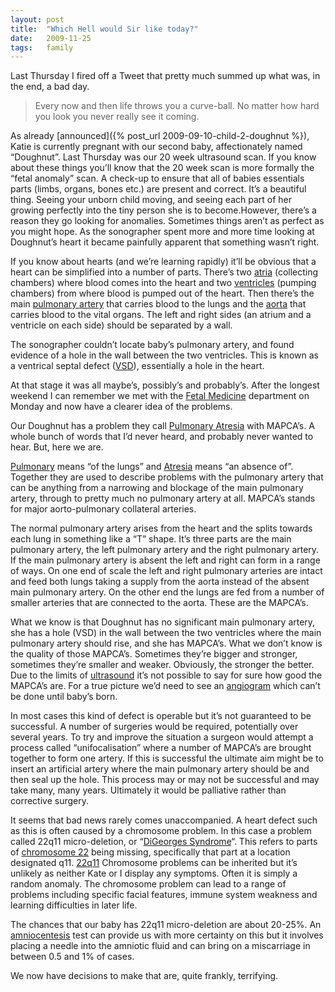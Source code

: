 ```yaml
---
layout: post
title:  "Which Hell would Sir like today?"
date:   2009-11-25
tags:   family
---
```


Last Thursday I fired off a Tweet that pretty much summed up what was, in the end, a bad day.

> Every now and then life throws you a curve-ball. No matter how hard you look you never really see it coming.

As already [announced]({% post_url 2009-09-10-child-2-doughnut %}), Katie is currently pregnant with our second baby, affectionately named “Doughnut”. Last Thursday was our 20 week ultrasound scan. If you know about these things you’ll know that the 20 week scan is more formally the “fetal anomaly” scan. A check-up to ensure that all of babies essentials parts (limbs, organs, bones etc.) are present and correct. It’s a beautiful thing. Seeing your unborn child moving, and seeing each part of her growing perfectly into the tiny person she is to become.However, there’s a reason they go looking for anomalies. Sometimes things aren’t as perfect as you might hope. As the sonographer spent more and more time looking at Doughnut’s heart it became painfully apparent that something wasn’t right.

If you know about hearts (and we’re learning rapidly) it’ll be obvious that a heart can be simplified into a number of parts. There’s two [atria](http://en.wikipedia.org/wiki/Atrium_%28heart%29) (collecting chambers) where blood comes into the heart and two [ventricles](http://en.wikipedia.org/wiki/Ventricle_%28heart%29) (pumping chambers) from where blood is pumped out of the heart. Then there’s the main [pulmonary artery](http://en.wikipedia.org/wiki/Pulmonary_artery) that carries blood to the lungs and the [aorta](http://en.wikipedia.org/wiki/Aorta) that carries blood to the vital organs. The left and right sides (an atrium and a ventricle on each side) should be separated by a wall.

The sonographer couldn’t locate baby’s pulmonary artery, and found evidence of a hole in the wall between the two ventricles. This is known as a ventrical septal defect ([VSD](http://en.wikipedia.org/wiki/Ventricular_septal_defect)), essentially a hole in the heart.

At that stage it was all maybe’s, possibly’s and probably’s. After the longest weekend I can remember we met with the [Fetal Medicine](http://www.suht.nhs.uk/OurServices/Womenshealth/FetalMedicineUnit/FetalMedicineUnit.aspx) department on Monday and now have a clearer idea of the problems.

Our Doughnut has a problem they call [Pulmonary Atresia](http://www.chfed.org.uk/how_we_help/information_service/heart_conditions/pulmonary_atresia) with MAPCA’s. A whole bunch of words that I’d never heard, and probably never wanted to hear. But, here we are.

[Pulmonary](http://wordnetweb.princeton.edu/perl/webwn?s=pulmonary) means “of the lungs” and [Atresia](http://wordnetweb.princeton.edu/perl/webwn?s=atresia) means “an absence of”. Together they are used to describe problems with the pulmonary artery that can be anything from a narrowing and blockage of the main pulmonary artery, through to pretty much no pulmonary artery at all. MAPCA’s stands for major aorto-pulmonary collateral arteries.

The normal pulmonary artery arises from the heart and the splits towards each lung in something like a “T” shape. It’s three parts are the main pulmonary artery, the left pulmonary artery and the right pulmonary artery. If the main pulmonary artery is absent the left and right can form in a range of ways. On one end of scale the left and right pulmonary arteries are intact and feed both lungs taking a supply from the aorta instead of the absent main pulmonary artery. On the other end the lungs are fed from a number of smaller arteries that are connected to the aorta. These are the MAPCA’s.

What we know is that Doughnut has no significant main pulmonary artery, she has a hole (VSD) in the wall between the two ventricles where the main pulmonary artery should rise, and she has MAPCA’s. What we don’t know is the quality of those MAPCA’s. Sometimes they’re bigger and stronger, sometimes they’re smaller and weaker. Obviously, the stronger the better. Due to the limits of [ultrasound](http://en.wikipedia.org/wiki/Medical_ultrasonography) it’s not possible to say for sure how good the MAPCA’s are. For a true picture we’d need to see an [angiogram](http://en.wikipedia.org/wiki/Angiography) which can’t be done until baby’s born.

In most cases this kind of defect is operable but it’s not guaranteed to be successful. A number of surgeries would be required, potentially over several years. To try and improve the situation a surgeon would attempt a process called “unifocalisation” where a number of MAPCA’s are brought together to form one artery. If this is successful the ultimate aim might be to insert an artificial artery where the main pulmonary artery should be and then seal up the hole. This process may or may not be successful and may take many, many years. Ultimately it would be palliative rather than corrective surgery.

It seems that bad news rarely comes unaccompanied. A heart defect such as this is often caused by a chromosome problem. In this case a problem called 22q11 micro-deletion, or “[DiGeorges Syndrome](http://en.wikipedia.org/wiki/Di_George%27s_syndrome)“. This refers to parts of [chromosome 22](http://en.wikipedia.org/wiki/Chromosome_22_%28human%29) being missing, specifically that part at a location designated q11. [22q11](http://www.22q.org/) Chromosome problems can be inherited but it’s unlikely as neither Kate or I display any symptoms. Often it is simply a random anomaly. The chromosome problem can lead to a range of problems including specific facial features, immune system weakness and learning difficulties in later life.

The chances that our baby has 22q11 micro-deletion are about 20-25%. An [amniocentesis](http://www.nhs.uk/conditions/Amniocentesis/) test can provide us with more certainty on this but it involves placing a needle into the amniotic fluid and can bring on a miscarriage in between 0.5 and 1% of cases.

We now have decisions to make that are, quite frankly, terrifying.